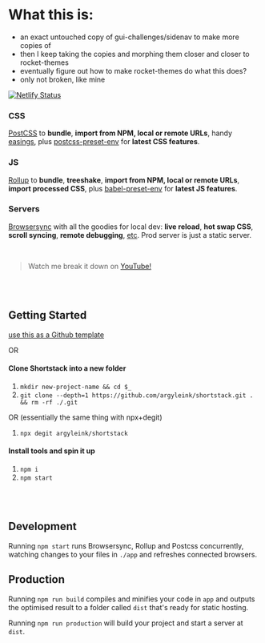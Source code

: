 # What this is:

- an exact untouched copy of gui-challenges/sidenav to make more copies of
- then I keep taking the copies and morphing them closer and closer to rocket-themes
- eventually figure out how to make rocket-themes do what this does?
- only not broken, like mine


[![Netlify Status](https://api.netlify.com/api/v1/badges/59a03ed4-bf70-4441-b65c-200bcd61c013/deploy-status)](https://app.netlify.com/sites/shortstax/deploys)

### CSS
[PostCSS](https://postcss.org) to  **bundle**, **import from NPM, local or remote URLs**, handy [easings](https://easings.net), plus [postcss-preset-env](https://preset-env.cssdb.org/) for **latest CSS features**. 

### JS
[Rollup](https://rollupjs.org) to **bundle**, **treeshake**, **import from NPM, local or remote URLs**, **import processed CSS**, plus [babel-preset-env](https://babeljs.io/docs/en/babel-preset-env) for **latest JS features**. 

### Servers
[Browsersync](https://www.browsersync.io) with all the goodies for local dev: **live reload**, **hot swap CSS**, **scroll syncing**, **remote debugging**, [etc](https://www.browsersync.io). Prod server is just a static server.

<br>

> Watch me break it down on [YouTube!](https://links.argyle.ink/shortstack)

<br><br>

## Getting Started
[use this as a Github template](https://github.com/argyleink/shortstack/generate)

OR

#### Clone Shortstack into a new folder
1. `mkdir new-project-name && cd $_`
1. `git clone --depth=1 https://github.com/argyleink/shortstack.git . && rm -rf ./.git`

OR (essentially the same thing with npx+degit)

1. `npx degit argyleink/shortstack`

#### Install tools and spin it up
1. `npm i`
1. `npm start`

<br><br>

## Development
Running `npm start` runs Browsersync, Rollup and Postcss concurrently, watching changes to your files in `./app` and refreshes connected browsers.

## Production
Running `npm run build` compiles and minifies your code in `app` and outputs the optimised result to a folder called `dist` that's ready for static hosting.

Running `npm run production` will build your project and start a server at `dist`.
